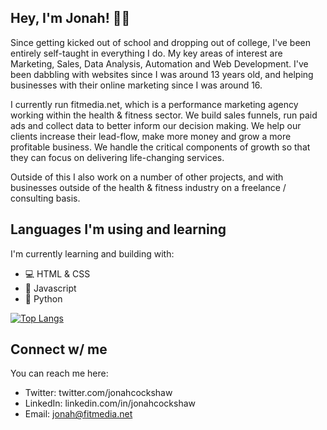 ## Hey, I'm Jonah! 👋🏼

Since getting kicked out of school and dropping out of college, I've been entirely self-taught in everything I do. My key areas of interest are Marketing, Sales, Data Analysis, Automation and Web Development. I've been dabbling with websites since I was around 13 years old, and helping businesses with their online marketing since I was around 16. 

I currently run fitmedia.net, which is a performance marketing agency working within the health & fitness sector. We build sales funnels, run paid ads and collect data to better inform our decision making. We help our clients increase their lead-flow, make more money and grow a more profitable business. We handle the critical components of growth so that they can focus on delivering life-changing services.

Outside of this I also work on a number of other projects, and with businesses outside of the health & fitness industry on a freelance / consulting basis.

## Languages I'm using and learning

I'm currently learning and building with:
* 💻 HTML & CSS
* 📜 Javascript
* 🐍 Python 

[![Top Langs](https://github-readme-stats.vercel.app/api/top-langs/?username=jonahcockshaw&layout=compact)](https://github.com/anuraghazra/github-readme-stats)

## Connect w/ me

You can reach me here:
* Twitter: twitter.com/jonahcockshaw
* LinkedIn: linkedin.com/in/jonahcockshaw
* Email: jonah@fitmedia.net
